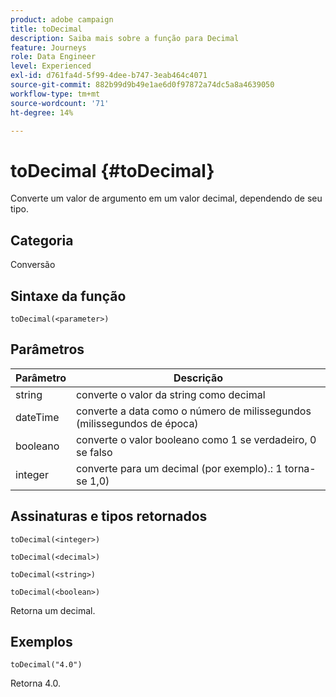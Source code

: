 ```yaml
---
product: adobe campaign
title: toDecimal
description: Saiba mais sobre a função para Decimal
feature: Journeys
role: Data Engineer
level: Experienced
exl-id: d761fa4d-5f99-4dee-b747-3eab464c4071
source-git-commit: 882b99d9b49e1ae6d0f97872a74dc5a8a4639050
workflow-type: tm+mt
source-wordcount: '71'
ht-degree: 14%

---
```


# toDecimal {#toDecimal}

Converte um valor de argumento em um valor decimal, dependendo de seu tipo.

## Categoria

Conversão

## Sintaxe da função

`toDecimal(<parameter>)`

## Parâmetros

| Parâmetro | Descrição |
|--- |--- |
| string | converte o valor da string como decimal |
| dateTime | converte a data como o número de milissegundos (milissegundos de época) |
| booleano | converte o valor booleano como 1 se verdadeiro, 0 se falso |
| integer | converte para um decimal (por exemplo).: 1 torna-se 1,0) |

## Assinaturas e tipos retornados

`toDecimal(<integer>)`

`toDecimal(<decimal>)`

`toDecimal(<string>)`

`toDecimal(<boolean>)`

Retorna um decimal.

## Exemplos

`toDecimal("4.0")`

Retorna 4.0.
